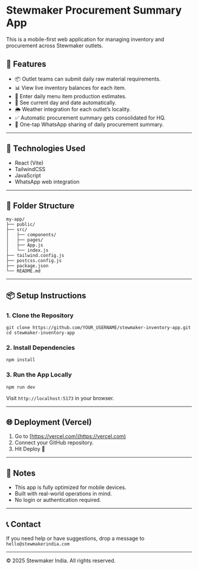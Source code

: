# Stewmaker Procurement Summary App

This is a mobile-first web application for managing inventory and procurement across Stewmaker outlets.

## 🚀 Features

- 📦 Outlet teams can submit daily raw material requirements.
- 📊 View live inventory balances for each item.
- 🍛 Enter daily menu item production estimates.
- 📅 See current day and date automatically.
- 🌦 Weather integration for each outlet’s locality.
- ✅ Automatic procurement summary gets consolidated for HQ.
- 📲 One-tap WhatsApp sharing of daily procurement summary.

---

## 🧾 Technologies Used
- React (Vite)
- TailwindCSS
- JavaScript
- WhatsApp web integration

---

## 📁 Folder Structure
```
my-app/
├── public/
├── src/
│   ├── components/
│   ├── pages/
│   ├── App.js
│   └── index.js
├── tailwind.config.js
├── postcss.config.js
├── package.json
└── README.md
```

---

## 📦 Setup Instructions

### 1. Clone the Repository
```
git clone https://github.com/YOUR_USERNAME/stewmaker-inventory-app.git
cd stewmaker-inventory-app
```

### 2. Install Dependencies
```
npm install
```

### 3. Run the App Locally
```
npm run dev
```
Visit `http://localhost:5173` in your browser.

---

## 🌐 Deployment (Vercel)
1. Go to [https://vercel.com](https://vercel.com)
2. Connect your GitHub repository.
3. Hit Deploy 🚀

---

## 🧠 Notes
- This app is fully optimized for mobile devices.
- Built with real-world operations in mind.
- No login or authentication required.

---

## 📞 Contact
If you need help or have suggestions, drop a message to `hello@stewmakerindia.com`

---

© 2025 Stewmaker India. All rights reserved.